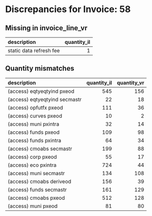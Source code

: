 # Discrepancies for Invoice: 58

## Missing in invoice_line_vr

| description             |   quantity_il |
|:------------------------|--------------:|
| static data refresh fee |             1 |

## Quantity mismatches

| description                   |   quantity_il |   quantity_vr |
|:------------------------------|--------------:|--------------:|
| (access) eqtyeqtyind pxeod    |           545 |           156 |
| (access) eqtyeqtyind secmastr |            22 |            18 |
| (access) opfutfx pxeod        |           111 |            36 |
| (access) curves pxeod         |            10 |             2 |
| (access) muni pxintra         |            32 |            14 |
| (access) funds pxeod          |           109 |            98 |
| (access) funds pxintra        |            64 |            34 |
| (access) cmoabs secmastr      |           199 |            88 |
| (access) corp pxeod           |            55 |            17 |
| (access) eco pxintra          |           724 |            44 |
| (access) muni secmastr        |           134 |           108 |
| (access) cmoabs deriveod      |           156 |            39 |
| (access) funds secmastr       |           161 |           129 |
| (access) cmoabs pxeod         |           512 |           128 |
| (access) muni pxeod           |            81 |            80 |
